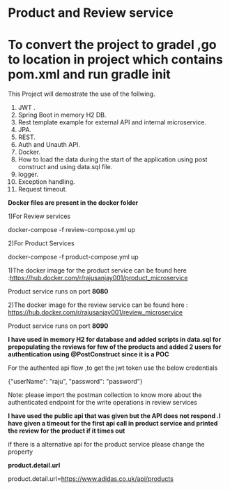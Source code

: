 # Product and Review service

# To convert the project to gradel ,go to location in project which contains pom.xml and run gradle init 


This Project will demostrate the use of the follwing.

1) JWT .
2) Spring Boot in memory H2 DB.
3) Rest template example for external API and internal microservice.
4) JPA.
5) REST.
6) Auth and Unauth API.
7) Docker.
8) How to load the data during the start of the application using post construct and using data.sql file.
9) logger.
10) Exception handling.
11) Request timeout.


**Docker files are present in the docker folder**

1)For Review services

docker-compose -f review-compose.yml up

2)For Product Services

docker-compose -f product-compose.yml up


 1)The docker image for the product service can be found here :https://hub.docker.com/r/rajusanjay001/product_microservice

  Product service runs on port **8080**

2)The docker image for the review service can be found here : https://hub.docker.com/r/rajusanjay001/review_microservice

  Product service runs on port **8090**
  
 **I have used in memory H2 for database and added scripts in data.sql for prepopulating the reviews for few of the products  and added 2 users for authentication using @PostConstruct since it is a POC** 

  For the authented api flow ,to get the jwt token  use the below credentials

{"userName": "raju",
"password": "password"}
  
  
  Note: please import the postman collection to know more about the authenticated endpoint for the write operations in review services
  
  **I have used the public api that was given but the API does not respond .I have given a timeout for the first api call in product service and printed the review for the product if it times out**
  
  if there is a alternative api for the product service please change the property 
  
  **product.detail.url**
  
  product.detail.url=https://www.adidas.co.uk/api/products

